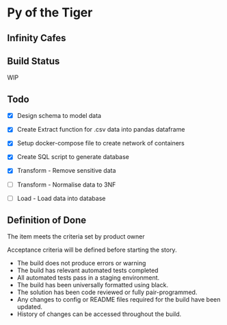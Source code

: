 # Py of the Tiger
## Infinity Cafes

## Build Status

WIP


## Todo

- [x] Design schema to model data

- [x] Create Extract function for .csv data into pandas dataframe

- [x] Setup docker-compose file to create network of containers

- [x] Create SQL script to generate database

- [x] Transform - Remove sensitive data

- [ ] Transform - Normalise data to 3NF

- [ ] Load - Load data into database

## Definition of Done

The item meets the criteria set by product owner

Acceptance criteria will be defined before starting the story.

 * The build does not produce errors or warning
 * The build has relevant automated tests completed
 * All automated tests pass in a staging environment.
 * The build has been universally formatted using black.
 * The solution has been code reviewed or fully pair-programmed.
 * Any changes to config or README files required for the build have been updated.
 * History of changes can be accessed throughout the build.
